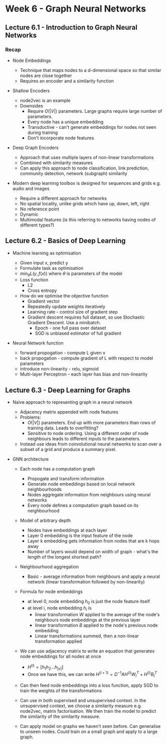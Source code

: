 # Week 6 - Graph Neural Networks

## Lecture 6.1 - Introduction to Graph Neural Networks

### Recap

- Node Embeddings
    - Technique that maps nodes to a d-dimensional space so that similar nodes are close together
    - Requires an encoder and a similarity function

- Shallow Encoders
    - node2vec is an example
    - Downsides
        - Require $O(|V|)$ parameters. Large graphs require large number of parameters.
        - Every node has a unique embedding
        - Transductive - can't generate embeddings for nodes not seen during training
        - Don't incorporate node features

- Deep Graph Encoders
    - Approach that uses multiple layers of non-linear transformations
    - Combined with similarity measures
    - Can apply this approach to node classification, link prediction, community detection, network (subgraph) similarity
 
 - Modern deep learning toolbox is designed for sequences and grids e.g. audio and images
     - Require a different approach for networks
     - No spatial locality, unlike grids which have up, down, left, right
     - No reference point
     - Dynamic
     - Multimodal features (is this referring to networks having nodes of different types?)

## Lecture 6.2 - Basics of Deep Learning

- Machine learning as optimisation
    - Given input x, predict y
    - Formulate task as optimisation
    - $min_\theta L(y,f(x))$ where $\theta$ is parameters of the model
    - Loss function
        - L2
        - Cross entropy
    - How do we optimise the objective function
        - Gradient vector
        - Repeatedly update weights iteratively
        - Learning rate  - control size of gradient step
        - Gradient descent requires full dataset, so use Stochastic Gradient Descent. Use a minibatch.
            - Epoch - one full pass over dataset
            - SGD is unbiased estimator of full gradient
          
- Neural Network function
    - forward propogation - compute L given x
    - back propogation - compute gradient of L with respect to model parameters
    - introduce non-linearity - relu, sigmoid
    - Multi-layer Perceptron - each layer has bias and non-linearity

## Lecture 6.3 - Deep Learning for Graphs

- Naive approach to representing graph in a neural network
    - Adjacency matrix appended with node features
    - Problems:
        - $O(|V|)$ parameters. End up with more parameters than rows of training data. Leads to overfitting?
        - Sensitive to node ordering. Using a different order of node neighbours leads to different inputs to the parameters.
    - Instead use ideas from convolutional neural networks to scan over a subset of a grid and produce a summary pixel.
 
- GNN architecture
    - Each node has a computation graph
        - Propogate and transform information
        - Generate node embeddings based on local network neighbourhoods
        - Nodes aggregate information from neighbours using neural networks
        - Every node defines a computation graph based on its neighbourhood
    - Model of arbitrary depth
        - Nodes have embeddings at each layer
        - Layer 0 embedding is the input feature of the node
        - Layer k embedding gets information from nodes that are k hops away
        - Number of layers would depend on width of graph - what's the length of the longest shortest path?
    - Neighbourhood aggregation
        - Basic - average information from neighbours and apply a neural network (linear transformation followed by non-linearity)
    - Formula for node embeddings
        - at level 0, node embedding $h_{0}$ is just the node feature itself
        - at level i, node embedding $h_{i}$ is
            - linear transformation $W$ applied to the average of the node's neighbours node embeddings at the previous layer
            - linear transformation $B$ applied to the node's previous node embedding
            - Linear transformations summed, then a non-linear transformation applied

    - We can use adjacency matrix to write an equation that generates node embeddings for all nodes at once
        - $H^{(l)} = [h_{1} h_{2} ... h_{|v|}]$
        - Once we have this, we can write $H^{(l+1)} = D^{-1}AH^{(l)}W_{l}^{T} + H^{(l)}B_{l}^{T}$

    - Can then feed node embeddings into a loss function, apply SGD to train the weights of the transformations
    - Can use in both supervised and unsupervised context. In the unsupervised context, we choose a similarity measure e.g. node2vec, matrix factorisation. We then train the model to predict the similarity of the similarity measure.

    - Can apply model on graphs we haven't seen before. Can generalise to unseen nodes. Could train on a small graph and apply to a large graph.

